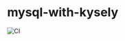 # mysql-with-kysely

![CI](https://github.com/kanziw/mysql-with-kysely/actions/workflows/ci.yml/badge.svg)
